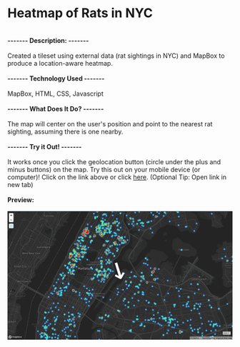 # Heatmap of Rats in NYC
<br><strong> ------- Description: ------- </strong><br><br>Created a tileset using external data (rat sightings in NYC) and MapBox to produce a location-aware heatmap.<br>
<br><strong> ------- Technology Used ------- </strong><br><br> MapBox, HTML, CSS, Javascript<br>
<br><strong> ------- What Does It Do? ------- </strong><br><br> The map will center on the user's position and point to the nearest rat sighting, assuming there is one nearby.<br>
<BR><strong> ------- Try it Out! ------- </strong><br><br> It works once you click the geolocation button (circle under the plus and minus buttons) on the map. Try this out on your mobile device (or computer)! Click on the link above or click <a href="https://leesel.github.io/nyc_rats/" target="blank">here</a>. (Optional Tip: Open link in new tab)<br><br>
<strong> Preview: </strong> </br><br>
<img src="nyc_rats_heatmap.png" alt="nyc rats heatmap"/>
